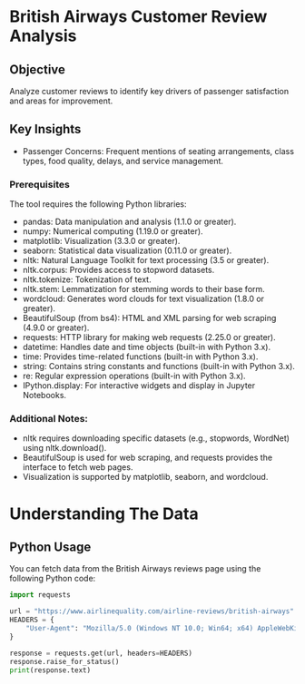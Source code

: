 # British Airways Customer Review Analysis
## Objective
Analyze customer reviews to identify key drivers of passenger satisfaction and areas for improvement.
## Key Insights
*	Passenger Concerns: Frequent mentions of seating arrangements, class types, food quality, delays, and service management.
###	Prerequisites
The tool requires the following Python libraries:
*	pandas: Data manipulation and analysis (1.1.0 or greater).
*	numpy: Numerical computing (1.19.0 or greater).
*	matplotlib: Visualization (3.3.0 or greater).
*	seaborn: Statistical data visualization (0.11.0 or greater).
*	nltk: Natural Language Toolkit for text processing (3.5 or greater). 
*	nltk.corpus: Provides access to stopword datasets.
*	nltk.tokenize: Tokenization of text.
*	nltk.stem: Lemmatization for stemming words to their base form.
*	wordcloud: Generates word clouds for text visualization (1.8.0 or greater).
*	BeautifulSoup (from bs4): HTML and XML parsing for web scraping (4.9.0 or greater).
*	requests: HTTP library for making web requests (2.25.0 or greater).
*	datetime: Handles date and time objects (built-in with Python 3.x).
*	time: Provides time-related functions (built-in with Python 3.x).
*	string: Contains string constants and functions (built-in with Python 3.x).
*	re: Regular expression operations (built-in with Python 3.x).
*	IPython.display: For interactive widgets and display in Jupyter Notebooks.

### Additional Notes:
*	nltk requires downloading specific datasets (e.g., stopwords, WordNet) using nltk.download().
*	BeautifulSoup is used for web scraping, and requests provides the interface to fetch web pages.
*	Visualization is supported by matplotlib, seaborn, and wordcloud.

# Understanding The Data
## Python Usage

You can fetch data from the British Airways reviews page using the following Python code:

```python
import requests

url = "https://www.airlinequality.com/airline-reviews/british-airways"
HEADERS = {
    "User-Agent": "Mozilla/5.0 (Windows NT 10.0; Win64; x64) AppleWebKit/537.36 (KHTML, like Gecko) Chrome/123.0.0.0 Safari/537.36"
}

response = requests.get(url, headers=HEADERS)
response.raise_for_status()
print(response.text)




